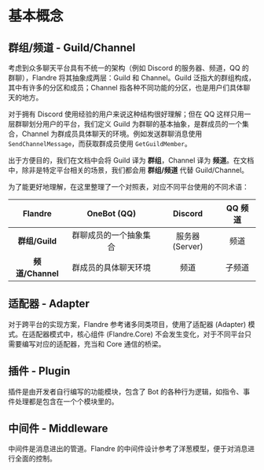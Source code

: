# 基本概念

## 群组/频道 - Guild/Channel

考虑到众多聊天平台具有不统一的架构（例如 Discord 的服务器、频道，QQ 的群聊），Flandre 将其抽象成两层：Guild 和 Channel。Guild 泛指大的群组构成，其中有许多的分区和成员；Channel 指各种不同功能的分区，也是用户们具体聊天的地方。

对于拥有 Discord 使用经验的用户来说这种结构很好理解；但在 QQ 这样只用一层群聊划分用户的平台，我们定义 Guild 为群聊的基本抽象，是群成员的一个集合，Channel 为群成员具体聊天的环境。例如发送群聊消息使用 `SendChannelMessage`，而获取群成员使用 `GetGuildMember`。

出于方便目的，我们在文档中会将 Guild 译为 **群组**，Channel 译为 **频道**。在文档中，除非是特定平台相关的场景，我们都会用 **群组/频道** 代替 Guild/Channel。

为了能更好地理解，在这里整理了一个对照表，对应不同平台使用的不同术语：

| Flandre         | OneBot (QQ)        | Discord        | QQ 频道 |
|:---------------:|:------------------:|:--------------:|:------:|
| **群组/Guild**   | 群聊成员的一个抽象集合 | 服务器 (Server) | 频道   |
| **频道/Channel** | 群成员的具体聊天环境  | 频道            | 子频道  |

## 适配器 - Adapter

对于跨平台的实现方案，Flandre 参考诸多同类项目，使用了适配器 (Adapter) 模式。在适配器模式中，核心组件 (Flandre.Core) 不会发生变化，对于不同平台只需要编写对应的适配器，充当和 Core 通信的桥梁。

## 插件 - Plugin

插件是由开发者自行编写的功能模块，包含了 Bot 的各种行为逻辑，如指令、事件处理都是包含在一个个模块里的。

## 中间件 - Middleware

中间件是消息进出的管道。Flandre 的中间件设计参考了洋葱模型，便于对消息进行全面的控制。
